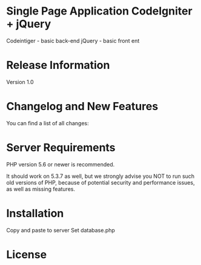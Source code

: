 # Single Page Application CodeIgniter + jQuery
Codeintiger - basic back-end
jQuery - basic front ent

# Release Information
Version 1.0

# Changelog and New Features
You can find a list of all changes:

# Server Requirements
PHP version 5.6 or newer is recommended. 

It should work on 5.3.7 as well, but we strongly advise you NOT to run
such old versions of PHP, because of potential security and performance
issues, as well as missing features.

# Installation
Copy and paste to server
Set database.php

# License


